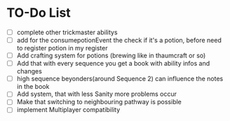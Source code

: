 # TO-Do List

- [ ] complete other trickmaster abilitys
- [ ] add for the consumepotionEvent the check if it's a potion, before need to register potion in my register
- [ ] Add crafting system for potions (brewing like in thaumcraft or so)
- [ ] Add that with every sequence you get a book with ability infos and changes
- [ ] high sequence beyonders(around Sequence 2) can influence the notes in the book
- [ ] Add system, that with less Sanity more problems occur
- [ ] Make that switching to neighbouring pathway is possible
- [ ] implement Multiplayer compatibility 
